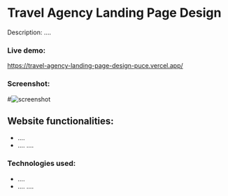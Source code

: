 # Travel Agency Landing Page Design
Description: ….
### Live demo:
https://travel-agency-landing-page-design-puce.vercel.app/
### Screenshot:
#![screenshot](https://user-images.githubusercontent.com/87233307/222387365-cbd3a2d0-5a6e-4dbb-9d24-3f9d7528eddf.png)
## Website functionalities:
- ….
- ….
….
### Technologies used:
- ….
- ….
….
